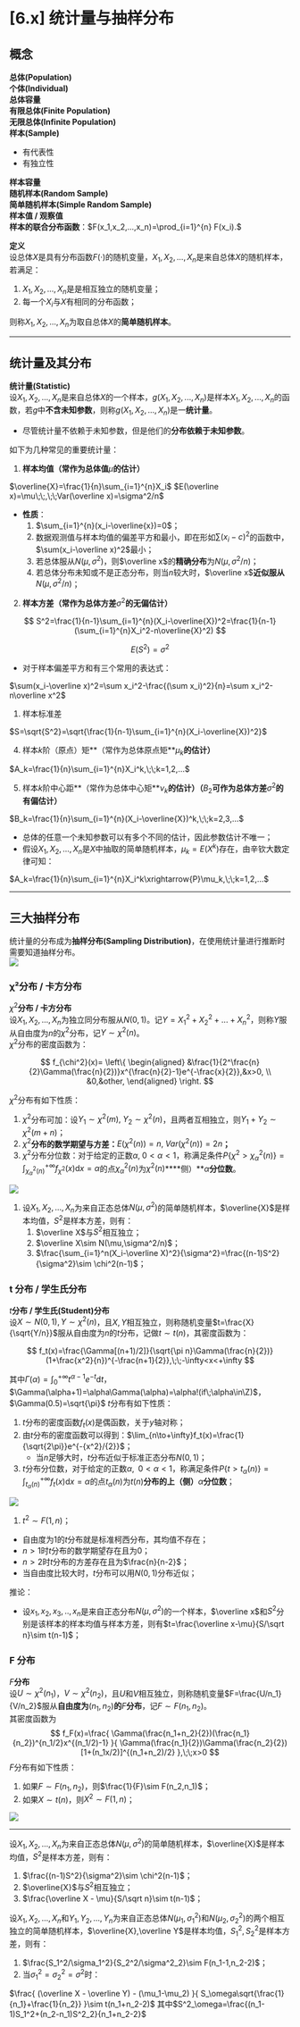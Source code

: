 # [6.x] 统计量与抽样分布

## 概念

**总体(Population)**<br />**个体(Individual)**<br />**总体容量**<br />**有限总体(Finite Population)**<br />**无限总体(Infinite Population)**<br />**样本(Sample)**

- 有代表性
- 有独立性

**样本容量**<br />**随机样本(Random Sample)**<br />**简单随机样本(Simple Random Sample)**<br />**样本值 / 观察值**<br />**样本的联合分布函数**：$F(x_1,x_2,...,x_n)=\prod_{i=1}^{n} F(x_i).$


**定义**<br />设总体$X$是具有分布函数$F(·)$的随机变量，$X_1,X_2,...,X_n$是来自总体$X$的随机样本，若满足：

1. $X_1,X_2,...,X_n$是是相互独立的随机变量；
2. 每一个$X_i$与$X$有相同的分布函数；

则称$X_1,X_2,...,X_n$为取自总体$X$的**简单随机样本**。


---


## 统计量及其分布

**统计量(Statistic)**<br />设$X_1,X_2,...,X_n$是来自总体$X$的一个样本，$g(X_1,X_2,...,X_n)$是样本$X_1,X_2,...,X_n$的函数，若$g$中**不含未知参数**，则称$g(X_1,X_2,...,X_n)$是一**统计量**。

- 尽管统计量不依赖于未知参数，但是他们的**分布依赖于未知参数**。

如下为几种常见的重要统计量：

1. **样本均值（常作为总体值**$\mu$**的估计）**

$\overline{X}=\frac{1}{n}\sum_{i=1}^{n}X_i$
$E(\overline x)=\mu\;\;,\;\;Var(\overline x)=\sigma^2/n$

   - **性质**：
      1. $\sum_{i=1}^{n}(x_i-\overline{x})=0$；
      2. 数据观测值与样本均值的偏差平方和最小，即在形如$\sum(x_i-c)^2$的函数中，$\sum(x_i-\overline x)^2$最小；
      3. 若总体服从$N(\mu,\sigma^2)$，则$\overline x$的**精确分布**为$N(\mu,\sigma^2/n)$； 
      4. 若总体分布未知或不是正态分布，则当$n$较大时，$\overline x$**近似服从**$N(\mu,\sigma^2/n)$；
2. **样本方差（常作为总体方差**$\sigma^2$**的无偏估计）**

$$
S^2=\frac{1}{n-1}\sum_{i=1}^{n}(X_i-\overline{X})^2=\frac{1}{n-1}(\sum_{i=1}^{n}X_i^2-n\overline{X}^2)
$$

$$
E(S^2)=\sigma^2
$$

   - 对于样本偏差平方和有三个常用的表达式：

$\sum(x_i-\overline x)^2=\sum x_i^2-\frac{(\sum x_i)^2}{n}=\sum x_i^2-n\overline x^2$

1. 样本标准差

$S=\sqrt{S^2}=\sqrt{\frac{1}{n-1}\sum_{i=1}^{n}(X_i-\overline{X})^2}$

4. 样本$k$阶（原点）矩**（常作为总体原点矩**$\mu_k$**的估计）**

$A_k=\frac{1}{n}\sum_{i=1}^{n}X_i^k,\;\;k=1,2,...$

5. 样本$k$阶中心距**（常作为总体中心矩**$\nu_k$**的估计）（**$B_2$**可作为总体方差**$\sigma^2$**的有偏估计）**

$B_k=\frac{1}{n}\sum_{i=1}^{n}(X_i-\overline{X})^k,\;\;k=2,3,...$

- 总体的任意一个未知参数可以有多个不同的估计，因此参数估计不唯一；
- 假设$X_1,X_2,...,X_n$是$X$中抽取的简单随机样本，$\mu_k=E(X^k)$存在，由辛钦大数定律可知：

$A_k=\frac{1}{n}\sum_{i=1}^{n}X_i^k\xrightarrow{P}\mu_k,\;\;k=1,2,...$


---


## 三大抽样分布

统计量的分布成为**抽样分布(Sampling Distribution)**，在使用统计量进行推断时需要知道抽样分布。<br />![](./1653818509039-f03e1455-9fbb-47d9-8d8b-c971d4c81190.jpeg)


### χ²分布 / 卡方分布

$\chi^2$**分布 / 卡方分布**<br />设$X_1,X_2,...,X_n$为独立同分布服从$N(0,1)$。记$Y=X_1^2+X_2^2+...+X_n^2$，则称$Y$服从自由度为$n$的$\chi^2$分布，记$Y\sim \chi^2(n)$。<br />$\chi^2$分布的密度函数为：<br />

$$
f_{\chi^2}(x)=
\left\{
\begin{aligned}
&\frac{1}{2^\frac{n}{2}\Gamma(\frac{n}{2})}x^{\frac{n}{2}-1}e^{-\frac{x}{2}},&x>0,
\\
&0,&other,
\end{aligned}
\right.
$$

$\chi^2$分布有如下性质：

1. $\chi^2$分布可加：设$Y_1 \sim \chi^2(m),\;Y_2\sim\chi^2(n)$，且两者互相独立，则$Y_1+Y_2\sim \chi^2(m+n)$；
2. $\chi^2$**分布的数学期望与方差：**$E(\chi^2(n))=n,\;Var(\chi^2(n))=2n$**；**
3. $\chi^2$分布分位数：对于给定的正数$\alpha,\;0<\alpha<1$，称满足条件$P\{\chi^2>\chi^2_\alpha(n)\}=\int^{+\infty}_{\chi^2_\alpha(n)}f_{\chi^2}(x)\mathrm{d}x=\alpha$的点$\chi^2_{\alpha}(n)$为$\chi^2(n)$****侧）**$\alpha$**分位数**。

![](./1652275822271-2e025963-3925-482c-88dd-befa5ff324bf.jpeg)

1. 设$X_1,X_2,...,X_n$为来自正态总体$N(\mu,\sigma^2)$的简单随机样本，$\overline{X}$是样本均值，$S^2$是样本方差，则有：
   1. $\overline X$与$S^2$相互独立；
   2. $\overline X\sim  N(\mu,\sigma^2/n)$；
   3. $\frac{\sum_{i=1}^n(X_i-\overline X)^2}{\sigma^2}=\frac{(n-1)S^2}{\sigma^2}\sim \chi^2(n-1)$；


### t 分布 / 学生氏分布

$t$**分布 / 学生氏(Student)分布**<br />设$X\sim N(0,1),Y\sim\chi^2(n)$，且$X,Y$相互独立，则称随机变量$t=\frac{X}{\sqrt{Y/n}}$服从自由度为$n$的$t$分布，记做$t\sim t(n)$，其密度函数为：<br />

$$
f_t(x)=\frac{\Gamma[(n+1)/2]}{\sqrt{\pi n}\Gamma(\frac{n}{2})}(1+\frac{x^2}{n})^{-\frac{n+1}{2}},\;\;-\infty<x<+\infty
$$

其中$\Gamma(\alpha)=\int_0^{+\infty}t^{\alpha-1}e^{-t}\mathrm{d}t$，$\Gamma(\alpha+1)=\alpha\Gamma(\alpha)=\alpha!(if\;\alpha\in\Z)$，$\Gamma(0.5)=\sqrt{\pi}$
$t$分布有如下性质：

1. $t$分布的密度函数$f_t(x)$是偶函数，关于$y$轴对称；
2. 由$t$分布的密度函数可以得到：$\lim_{n\to+\infty}f_t(x)=\frac{1}{\sqrt{2\pi}}e^{-{x^2}/{2}}$；
   - 当$n$足够大时，$t$分布近似于标准正态分布$N(0,1)$；
3. $t$分布分位数，对于给定的正数$\alpha,\;\;0<\alpha<1$，称满足条件$P\{t>t_\alpha(n)\}=\int_{t_\alpha(n)}^{+\infty}f_t(x)\mathrm{d}x=\alpha$的点$t_\alpha(n)$为$t(n)$**分布的上（侧）**$\alpha$**分位数**；

![](./1652276533342-568d2ad0-c850-4520-b3b0-16b416ac3fec.jpeg)

1. $t^2\sim F(1,n)$；
- 自由度为$1$的$t$分布就是标准柯西分布，其均值不存在；
- $n>1$时$t$分布的数学期望存在且为$0$；
- $n>2$时$t$分布的方差存在且为$\frac{n}{n-2}$；
- 当自由度比较大时，$t$分布可以用$N(0,1)$分布近似；

推论：

- 设$x_1,x_2,x_3,..,x_n$是来自正态分布$N(\mu,\sigma^2)$的一个样本，$\overline x$和$S^2$分别是该样本的样本均值与样本方差，则有$t=\frac{\overline x-\mu}{S/\sqrt n}\sim t(n-1)$；


### F 分布

$F$**分布**<br />设$U\sim\chi^2(n_1)$，$V\sim \chi^2(n_2)$，且$U$和$V$相互独立，则称随机变量$F=\frac{U/n_1}{V/n_2}$服从**自由度为**$(n_1,n_2)$**的**$F$**分布**，记$F\sim F(n_1,n_2)$。<br />其密度函数为
$$
f_F(x)=\frac{
\Gamma(\frac{n_1+n_2}{2})(\frac{n_1}{n_2})^{n_1/2}x^{(n_1/2)-1}
}{
\Gamma(\frac{n_1}{2})\Gamma(\frac{n_2}{2})[1+(n_1x/2)]^{(n_1+n_2)/2}
},\;\;x>0
$$
$F$分布有如下性质：

1. 如果$F\sim F(n_1,n_2)$，则$\frac{1}{F}\sim F(n_2,n_1)$；
2. 如果$X\sim t(n)$，则$X^2\sim F(1,n)$；

![](./1652343949815-c148c41c-c622-4cd2-8097-f0f877d25c84.png)


---


设$X_1,X_2,...,X_n$为来自正态总体$N(\mu,\sigma^2)$的简单随机样本，$\overline{X}$是样本均值，$S^2$是样本方差，则有：

1. $\frac{(n-1)S^2}{\sigma^2}\sim \chi^2(n-1)$；
2. $\overline{X}$与$S^2$相互独立；
3. $\frac{\overline X - \mu}{S/\sqrt n}\sim t(n-1)$；


设$X_1,X_2,...,X_n$和$Y_1,Y_2,...,Y_n$为来自正态总体$N(\mu_1,\sigma_1^2)$和$N(\mu_2,\sigma_2^2)$的两个相互独立的简单随机样本，$\overline{X},\overline Y$是样本均值，$S_1^2,S_2^2$是样本方差，则有：

1. $\frac{S_1^2/\sigma_1^2}{S_2^2/\sigma^2_2}\sim F(n_1-1,n_2-2)$；
2. 当$\sigma_1^2=\sigma_2^2=\sigma^2$时：

$\frac{
(\overline X - \overline Y) - (\mu_1-\mu_2)
}{
S_\omega\sqrt{\frac{1}{n_1}+\frac{1}{n_2}}
}\sim t(n_1+n_2-2)$
其中$S^2_\omega=\frac{(n_1-1)S_1^2+(n_2-n_1)S^2_2}{n_1+n_2-2}$

